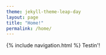 ```yaml
---
theme: jekyll-theme-leap-day
layout: page
title: "Home!"
permalink: /home/
---
```

{% include navigation.html %}
Testin'!